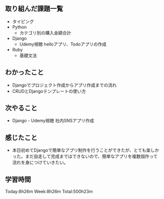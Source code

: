 ## 取り組んだ課題一覧
- タイピング
- Python
    - カテゴリ別の購入金額合計
- Django
    - Udemy視聴 helloアプリ、Todoアプリの作成
- Ruby
    - 基礎文法
## わかったこと
- Djangoでプロジェクト作成からアプリ作成までの流れ
- CRUDとDjangoテンプレートの使い方
## 次やること
- Django - Udemy視聴 社内SNSアプリ作成    
## 感じたこと
- 本日初めてDjangoで簡単なアプリ制作を行うことができたが、とても楽しかった。まだ自走して完成まではできないので、簡単なアプリを複数個作って流れを身につけていきたい。
## 学習時間
Today:8h26m Week:8h26m Total:500h23m